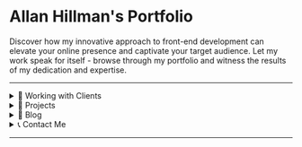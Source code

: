 # Allan Hillman's Portfolio

Discover how my innovative approach to front-end development can elevate your online presence and captivate your target audience. Let my work speak for itself - browse through my portfolio and witness the results of my dedication and expertise.

---

<details>
<summary><a name="working-with-clients"></a>🤝 Working with Clients</summary>
<br/>
- **Innovative**: Staying ahead of the curve, constantly integrating emerging technologies and trends into my projects.
- **Efficient**: Respecting your time and resources, always ensuring to meet deadlines without compromising the quality of work.
- **Adaptable**: Your unique needs are my primary focus. I thrive on challenges, skillfully tailoring solutions to fit your specific business requirements.
- **Resilient**: In the constantly evolving industry, resilience is crucial. I adapt to changes, overcome obstacles, and consistently deliver solutions that withstand the test of time and technology.
</details>

<details>
<summary><a name="projects"></a>📂 Projects</summary>

1. **Meta Messenger Chatbot**: Engineered using Next.js, React.js, Tailwind, NextAuth, Prisma, MongoDB, Pusher, and Cloudinary for an enriched user experience. [Link to project](https://messenger-six-nu.vercel.app/)
2. **Spotify Clone**: Architected using Next.js, React, Tailwind CSS, Supabase, PostgreSQL, and Stripe for an immersive music listening experience. [Link to project](https://spotify-sigma-six.vercel.app/)
3. **Firebase Authentication Guide**: Application prioritizes user security, implementing NextAuth for a multi-strategy authentication process, including Google and GitHub options.. [Link to project](https://nextjs-firebase-auth-guide.web.app/)

[See all projects](https://allanhillman.com/work)

</details>

<details>
<summary><a name="blog"></a>📝 Blog</summary>

- **Next.js & Firebase Authentication Guide**: Learn to set up authentication, create secure pages, and handle errors like a pro with React Hot Toast. [Read here](https://allanhillman.com/blog/firebase-auth-guide)

[Visit my blogs](https://allanhillman.com/blog) for more insightful articles.

</details>

<details>
<summary><a name="contact"></a>📞 Contact Me</summary>

If you'd like to discuss a potential project, or just want to chat, please [email me](mailto:tech@allanswebwork.info) or connect with me on [LinkedIn](https://www.linkedin.com/in/allanhillman/).

</details>

---
